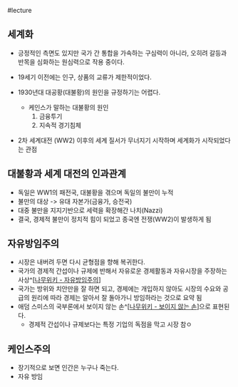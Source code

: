 #lecture 

## 세계화
- 긍정적인 측면도 있지만 국가 간 통합을 가속하는 구심력이 아니라, 오히려 갈등과 반목을 심화하는 원심력으로 작용 중이다.
- 19세기 이전에는 인구, 상품의 교류가 제한적이었다.

- 1930년대 대공황(대불황)의 원인을 규정하기는 어렵다.
	- 케인스가 말하는 대불황의 원인
		1. 금융투기
		2. 지속적 경기침체
- 2차 세계대전 (WW2) 이후의 세계 질서가 무너지기 시작하며 세계화가 시작되었다는 관점
## 대불황과 세계 대전의 인과관계
- 독일은 WW1의 패전국, 대불황을 겪으며 독일의 불만이 누적
- 불만의 대상 -> 유대 자본가(금융가, 승전국)
- 대중 불만을 지지기반으로 세력을 확장해간 나치(Nazzi)
- 결국, 경제적 불만이 정치적 힘이 되었고 종국엔 전쟁(WW2)이 발생하게 됨

## 자유방임주의
- 시장은 내버려 두면 다시 균형점을 향해 복귀한다.
- 국가의 경제적 간섭이나 규제에 반해서 자유로운 경제활동과 자유시장을 주장하는 사상^[[나무위키 - 자유방임주의](https://namu.wiki/w/%EC%9E%90%EC%9C%A0%EB%B0%A9%EC%9E%84%EC%A3%BC%EC%9D%98)]
- 국가는 방위와 치안만을 잘 하면 되고, 경제에는 개입하지 않아도 시장의 수요와 공급의 원리에 따라 경제는 알아서 잘 돌아가니 방임하라는 것으로 요약 됨
- 애덤 스미스의 국부론에서 보이지 않는 손^[[나무위키 - 보이지 않는 손](https://namu.wiki/w/%EB%B3%B4%EC%9D%B4%EC%A7%80%20%EC%95%8A%EB%8A%94%20%EC%86%90)]으로 표현된다.
	- 경제적 간섭이나 규제보다는 특정 기업의 독점을 막고 시장 참ㅇ

## 케인스주의
- 장기적으로 보면 인간은 누구나 죽는다.
- 자유 방임
